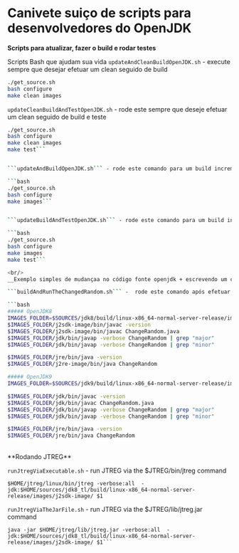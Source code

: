 # Canivete suiço de scripts para desenvolvedores do OpenJDK

**Scripts para atualizar, fazer o build e rodar testes**

Scripts Bash que ajudam sua vida
```updateAndCleanBuildOpenJDK.sh``` - execute sempre que desejar efetuar um clean seguido de build

```bash
./get_source.sh
bash configure
make clean images
```

```updateCleanBuildAndTestOpenJDK.sh``` - rode este sempre que deseje efetuar um clean seguido de build e teste

```bash
./get_source.sh
bash configure
make clean images
make test```


```updateAndBuildOpenJDK.sh``` - rode este comando para um build incremental

```bash
./get_source.sh
bash configure
make images```


```updateBuildAndTestOpenJDK.sh``` - rode este comando para um build incremental seguido de testes

```bash
./get_source.sh
bash configure
make images
make test```

<br/>
__Exemplo simples de mudançaa no código fonte openjdk + escrevendo um cliente que use as mudancas__

```buildAndRunTheChangedRandom.sh``` -  rode este comando após efetuar mudancas no arquivo ChangeRandom.java

```bash
##### OpenJDK8
IMAGES_FOLDER=$SOURCES/jdk8/build/linux-x86_64-normal-server-release/images
$IMAGES_FOLDER/j2sdk-image/bin/javac -version
$IMAGES_FOLDER/j2sdk-image/bin/javac ChangeRandom.java
$IMAGES_FOLDER/jdk/bin/javap -verbose ChangeRandom | grep "major"
$IMAGES_FOLDER/jdk/bin/javap -verbose ChangeRandom | grep "minor"

$IMAGES_FOLDER/jre/bin/java -version
$IMAGES_FOLDER/j2re-image/bin/java ChangeRandom
```


```bash
##### OpenJDK9
IMAGES_FOLDER=$SOURCES/jdk9/build/linux-x86_64-normal-server-release/images

$IMAGES_FOLDER/jdk/bin/javac -version
$IMAGES_FOLDER/jdk/bin/javac ChangeRandom.java
$IMAGES_FOLDER/jdk/bin/javap -verbose ChangeRandom | grep "major"
$IMAGES_FOLDER/jdk/bin/javap -verbose ChangeRandom | grep "minor"

$IMAGES_FOLDER/jre/bin/java -version
$IMAGES_FOLDER/jre/bin/java ChangeRandom
```

<br/>
**Rodando JTREG**

```runJtregViaExecutable.sh``` - run JTREG via the $JTREG/bin/jtreg command

```
$HOME/jtreg/linux/bin/jtreg -verbose:all  -jdk:$HOME/sources/jdk8_tl/build/linux-x86_64-normal-server-release/images/j2sdk-image/ $1
```

```runJtregViaTheJarFile.sh``` - run JTREG via the $JTREG/lib/jtreg.jar command

```
java -jar $HOME/jtreg/lib/jtreg.jar -verbose:all  -jdk:$HOME/sources/jdk8_tl/build/linux-x86_64-normal-server-release/images/j2sdk-image/ $1```